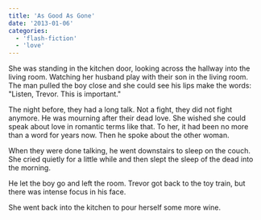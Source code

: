```yaml
---
title: 'As Good As Gone'
date: '2013-01-06'
categories:
  - 'flash-fiction'
  - 'love'
---
```


She was standing in the kitchen door, looking across the hallway into the living
room. Watching her husband play with their son in the living room. The man
pulled the boy close and she could see his lips make the words: "Listen, Trevor.
This is important."

<!-- truncate -->

The night before, they had a long talk. Not a fight, they did not fight anymore.
He was mourning after their dead love. She wished she could speak about love in
romantic terms like that. To her, it had been no more than a word for years now.
Then he spoke about the other woman.

When they were done talking, he went downstairs to sleep on the couch. She cried
quietly for a little while and then slept the sleep of the dead into the
morning.

He let the boy go and left the room. Trevor got back to the toy train, but there
was intense focus in his face.

She went back into the kitchen to pour herself some more wine.
